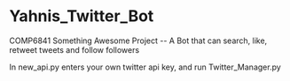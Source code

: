 # Yahnis_Twitter_Bot

COMP6841 Something Awesome Project -- A Bot that can search, like, retweet tweets and follow followers

In new_api.py enters your own twitter api key, and run Twitter_Manager.py
